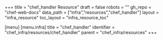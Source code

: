 +++
title = "chef_handler Resource"
draft = false
robots = ""
gh_repo = "chef-web-docs"
data_path = ["infra","resources","chef_handler"]
layout = "infra_resource"
toc_layout = "infra_resource_toc"

[menu]
  [menu.infra]
    title = "chef_handler"
    identifier = "chef_infra/resources/chef_handler"
    parent = "chef_infra/resources"
+++

<!-- The contents of this page are automatically generated from the chef_handler.yaml file in the data directory. -->
<!-- To suggest a change, edit the https://github.com/chef/chef/blob/main/lib/chef/resource/chef_handler.rb file
      and submit a pull request to the https://github.com/chef/chef repository. -->
